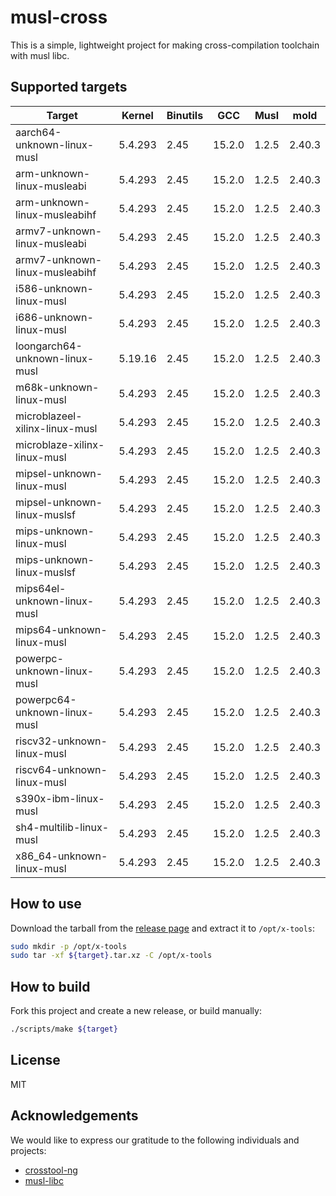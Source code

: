 # musl-cross

This is a simple, lightweight project for making cross-compilation toolchain with musl libc.

## Supported targets

| Target                         | Kernel  | Binutils | GCC    | Musl  | mold   |
|--------------------------------|---------|----------|--------|-------|--------|
| aarch64-unknown-linux-musl     | 5.4.293 | 2.45     | 15.2.0 | 1.2.5 | 2.40.3 |
| arm-unknown-linux-musleabi     | 5.4.293 | 2.45     | 15.2.0 | 1.2.5 | 2.40.3 |
| arm-unknown-linux-musleabihf   | 5.4.293 | 2.45     | 15.2.0 | 1.2.5 | 2.40.3 |
| armv7-unknown-linux-musleabi   | 5.4.293 | 2.45     | 15.2.0 | 1.2.5 | 2.40.3 |
| armv7-unknown-linux-musleabihf | 5.4.293 | 2.45     | 15.2.0 | 1.2.5 | 2.40.3 |
| i586-unknown-linux-musl        | 5.4.293 | 2.45     | 15.2.0 | 1.2.5 | 2.40.3 |
| i686-unknown-linux-musl        | 5.4.293 | 2.45     | 15.2.0 | 1.2.5 | 2.40.3 |
| loongarch64-unknown-linux-musl | 5.19.16 | 2.45     | 15.2.0 | 1.2.5 | 2.40.3 |
| m68k-unknown-linux-musl        | 5.4.293 | 2.45     | 15.2.0 | 1.2.5 | 2.40.3 |
| microblazeel-xilinx-linux-musl | 5.4.293 | 2.45     | 15.2.0 | 1.2.5 | 2.40.3 |
| microblaze-xilinx-linux-musl   | 5.4.293 | 2.45     | 15.2.0 | 1.2.5 | 2.40.3 |
| mipsel-unknown-linux-musl      | 5.4.293 | 2.45     | 15.2.0 | 1.2.5 | 2.40.3 |
| mipsel-unknown-linux-muslsf    | 5.4.293 | 2.45     | 15.2.0 | 1.2.5 | 2.40.3 |
| mips-unknown-linux-musl        | 5.4.293 | 2.45     | 15.2.0 | 1.2.5 | 2.40.3 |
| mips-unknown-linux-muslsf      | 5.4.293 | 2.45     | 15.2.0 | 1.2.5 | 2.40.3 |
| mips64el-unknown-linux-musl    | 5.4.293 | 2.45     | 15.2.0 | 1.2.5 | 2.40.3 |
| mips64-unknown-linux-musl      | 5.4.293 | 2.45     | 15.2.0 | 1.2.5 | 2.40.3 |
| powerpc-unknown-linux-musl     | 5.4.293 | 2.45     | 15.2.0 | 1.2.5 | 2.40.3 |
| powerpc64-unknown-linux-musl   | 5.4.293 | 2.45     | 15.2.0 | 1.2.5 | 2.40.3 |
| riscv32-unknown-linux-musl     | 5.4.293 | 2.45     | 15.2.0 | 1.2.5 | 2.40.3 |
| riscv64-unknown-linux-musl     | 5.4.293 | 2.45     | 15.2.0 | 1.2.5 | 2.40.3 |
| s390x-ibm-linux-musl           | 5.4.293 | 2.45     | 15.2.0 | 1.2.5 | 2.40.3 |
| sh4-multilib-linux-musl        | 5.4.293 | 2.45     | 15.2.0 | 1.2.5 | 2.40.3 |
| x86_64-unknown-linux-musl      | 5.4.293 | 2.45     | 15.2.0 | 1.2.5 | 2.40.3 |

## How to use

Download the tarball from the [release page](https://github.com/cross-tools/musl-cross/releases) and extract it to `/opt/x-tools`:

```sh
sudo mkdir -p /opt/x-tools
sudo tar -xf ${target}.tar.xz -C /opt/x-tools
```

## How to build

Fork this project and create a new release, or build manually:

```sh
./scripts/make ${target}
```

## License

MIT

## Acknowledgements

We would like to express our gratitude to the following individuals and projects:

- [crosstool-ng](https://github.com/crosstool-ng/crosstool-ng)
- [musl-libc](https://musl.libc.org)
